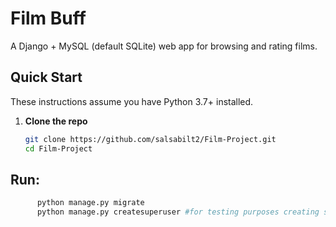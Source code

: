 # Film Buff

A Django + MySQL (default SQLite) web app for browsing and rating films.

## Quick Start

These instructions assume you have Python 3.7+ installed.

1. **Clone the repo**
   ```bash
   git clone https://github.com/salsabilt2/Film-Project.git
   cd Film-Project
## Run:
```bash
      python manage.py migrate
      python manage.py createsuperuser #for testing purposes creating super user.